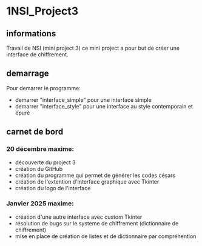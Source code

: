 # 1NSI_Project3
## informations
Travail de NSI (mini project 3)
ce mini project a pour but de créer une interface de chiffrement.

## demarrage
Pour demarrer le programme:
- demarrer "interface_simple" pour une interface simple
- demarrer "interface_style" pour une interface au style contemporain et épuré


## carnet de bord
### 20 décembre maxime:
- découverte du project 3
- création du GitHub
- création du programme qui permet de générer les codes césars
- création de l'extention d'interface graphique avec Tkinter
- création du logo de l'interface


### Janvier 2025 maxime:
- création d'une autre interface avec custom Tkinter
- résolution de bugs sur le systeme de chiffrement (dictionnaire de chiffrement)
- mise en place de création de listes et de dictionnaire par compréhention
